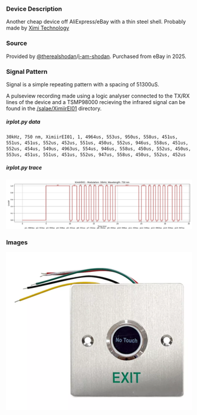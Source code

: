 ### Device Description

Another cheap device off AliExpress/eBay with a thin steel shell. Probably made by [Ximi Technology](http://www.ximitechnology.com/index_en.html)

### Source

Provided by [@therealshodan](https://twitter.com/therealshodan)/[i-am-shodan](https://github.com/i-am-shodan). Purchased from eBay in 2025.

### Signal Pattern

Signal is a simple repeating pattern with a spacing of 51300uS. 

A pulseview recording made using a logic analyser connected to the TX/RX lines of the device and a TSMP98000 recieving the infrared signal can be found in the [/salae/XimiirEI01](/salae/XimiirEI01) directory.

##### irplot.py data
```
30kHz, 750 nm, XimiirEI01, 1, 4964us, 553us, 950us, 558us, 451us, 551us, 451us, 552us, 452us, 551us, 450us, 552us, 946us, 558us, 451us, 552us, 454us, 549us, 4963us, 554us, 946us, 558us, 450us, 552us, 450us, 553us, 451us, 551us, 451us, 552us, 947us, 558us, 450us, 552us, 452us
```

##### irplot.py trace
![](irplot-py/ximiireI01.png)

### Images

![XimiirEI01-front](img/XimiirEI01/front.png)
